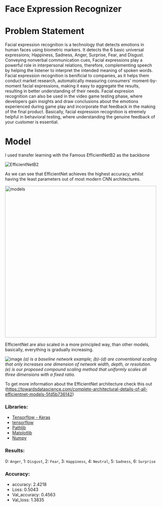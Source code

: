 # Face Expression Recognizer

# Problem Statement
Facial expression recognition is a technology that detects emotions in human faces using biometric markers. It detects the 6 basic universal expressions; Happiness, Sadness, Anger, Surprise, Fear, and Disgust. Conveying nonverbal communication cues, Facial expressions play a powerful role in interpersonal relations, therefore, complementing speech by helping the listener to interpret the intended meaning of spoken words. Facial expression recognition is benificial to companies, as it helps them conduct market research, automatically measuring consumers' moment-by-moment facial expressions, making it easy to aggregate the results, resulting in better understanding of their needs. Facial expresion recognition can also be used in the video game testing phase, where developers gain insights and draw conclusions about the emotions experienced during game play and incorporate that feedback in the making of the final product. Basically, facial expression recognition is etremely helpful in behavioral testing, where understanding the genuine feedback of your customer is essential.

# Model

I used transfer learning with the Famous EfficientNetB2 as the backbone

![EfficientNetB2](https://user-images.githubusercontent.com/62629426/221707070-6b0fdb53-63d7-41cb-b55d-b436bc7c3797.png)

As we can see that EfficientNet achieves the highest accuracy, whilst having the least parameters out of most modern CNN architectures.

<img width="500" alt="models" src="https://user-images.githubusercontent.com/62629426/221452049-30538255-0bc4-4d62-84c1-19cf5608a84d.png">

EfficientNet are also scaled in a more principled way, than other models, basically, everything is gradually increasing.

![image](https://user-images.githubusercontent.com/62629426/221708947-8fa7e019-6f04-4bfb-a79a-e3e1b93bd681.png)
*(a) is a baseline network example; (b)-(d) are conventional scaling that only increases one dimension of network width, depth, or resolution. (e) is our proposed compound scaling method that uniformly scales all three dimensions with a fixed ratio.*

To get more information about the EfficientNet architecture check this out (https://towardsdatascience.com/complete-architectural-details-of-all-efficientnet-models-5fd5b736142)

### Libraries: 
- [Tensorflow - Keras](https://www.tensorflow.org/api_docs/python/tf/keras)
- [tensorflow](https://www.tensorflow.org/)
- [Pathlib](https://docs.python.org/3/library/pathlib.html)
- [Matplotlib](https://matplotlib.org/)
- [Numpy](http://numpy.org/)

### Results:
0: `Anger`, 1: `Disgust`, 2: `Fear`, 3: `Happiness`, 4: `Neutral`, 5: `Sadness`, 6: `Surprise`

### Accuracy:
- accuracy: 2.4218 
- Loss: 0.5043 
- Val_accuracy: 0.4563
- Val_loss: 1.3835
